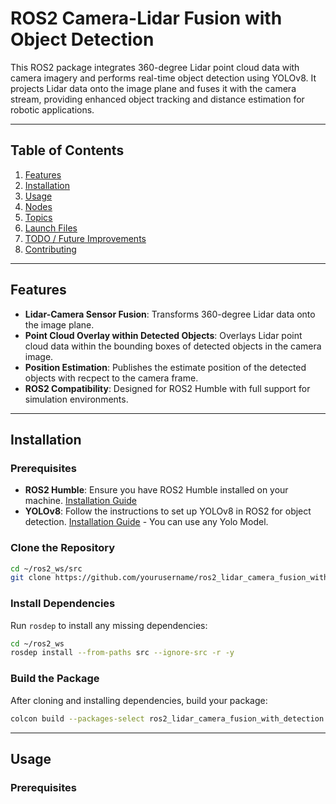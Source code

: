 # ROS2 Camera-Lidar Fusion with Object Detection

This ROS2 package integrates 360-degree Lidar point cloud data with camera imagery and performs real-time object detection using YOLOv8. It projects Lidar data onto the image plane and fuses it with the camera stream, providing enhanced object tracking and distance estimation for robotic applications.

---

## Table of Contents
1. [Features](#features)
2. [Installation](#installation)
3. [Usage](#usage)
4. [Nodes](#nodes)
5. [Topics](#topics)
6. [Launch Files](#launch-files)
7. [TODO / Future Improvements](#todo--future-improvements)
8. [Contributing](#contributing)

---

## Features
- **Lidar-Camera Sensor Fusion**: Transforms 360-degree Lidar data onto the image plane.
- **Point Cloud Overlay within Detected Objects**: Overlays Lidar point cloud data within the bounding boxes of detected objects in the camera image.
- **Position Estimation**: Publishes the estimate position of the detected objects with recpect to the camera frame.
- **ROS2 Compatibility**: Designed for ROS2 Humble with full support for simulation environments.

---

## Installation

### Prerequisites
- **ROS2 Humble**: Ensure you have ROS2 Humble installed on your machine. [Installation Guide](https://docs.ros.org/en/humble/Installation.html)
- **YOLOv8**: Follow the instructions to set up YOLOv8 in ROS2 for object detection. [Installation Guide](https://github.com/mgonzs13/yolov8_ros) - You can use any Yolo Model.

### Clone the Repository
```bash
cd ~/ros2_ws/src
git clone https://github.com/yourusername/ros2_lidar_camera_fusion_with_detection.git
```
### Install Dependencies
Run `rosdep` to install any missing dependencies:
```bash
cd ~/ros2_ws
rosdep install --from-paths src --ignore-src -r -y
```
### Build the Package
After cloning and installing dependencies, build your package:
```bash
colcon build --packages-select ros2_lidar_camera_fusion_with_detection
```
---

## Usage
### Prerequisites

